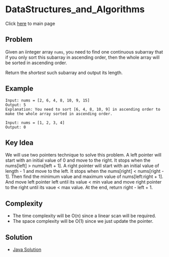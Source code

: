 # DataStructures_and_Algorithms
Click [here](../../README.md) to main page

## Problem
Given an iinteger array ```nums```, you need to find one continuous subarray that if you only sort this subarray in ascending order, then the whole array will be sorted in ascending order.

Return the *shortest* such subarray and output its length. 

## Example
```
Input: nums = [2, 6, 4, 8, 10, 9, 15]
Output: 5
Explanation: You need to sort [6, 4, 8, 10, 9] in ascending order to make the whole array sorted in ascending order.

Input: nums = [1, 2, 3, 4]
Output: 0
```

## Key Idea
We will use two pointers technique to solve this problem. A left pointer will start with an initial value of 0 and move to the right. It stops when the nums[left] > nums[left + 1]. A right pointer will start with an initial value of length - 1 and move to the left. It stops when the nums[right] < nums[right - 1]. Then find the minimum value and maximum value of nums[left:right + 1]. And move left pointer left until its value < min value and move right pointer to the right until its vaue < max value. At the end, return right - left + 1. 

## Complexity
- The time complexity will be O(n) since a linear scan will be required.
- The space complexity will be O(1) since we just update the pointer.

## Solution
- [Java Solution](shortest_unsorted_continuous_subarray.java)